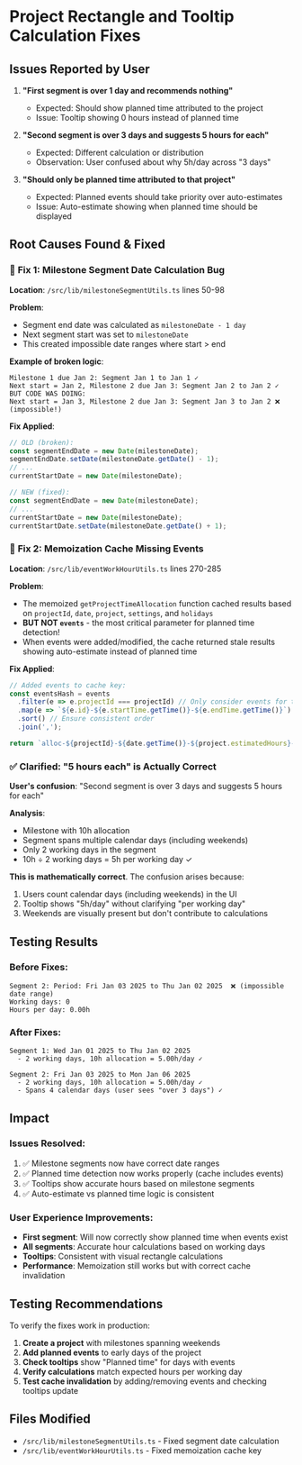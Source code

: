 # Project Rectangle and Tooltip Calculation Fixes

## Issues Reported by User

1. **"First segment is over 1 day and recommends nothing"**
   - Expected: Should show planned time attributed to the project
   - Issue: Tooltip showing 0 hours instead of planned time

2. **"Second segment is over 3 days and suggests 5 hours for each"**  
   - Expected: Different calculation or distribution
   - Observation: User confused about why 5h/day across "3 days"

3. **"Should only be planned time attributed to that project"**
   - Expected: Planned events should take priority over auto-estimates
   - Issue: Auto-estimate showing when planned time should be displayed

## Root Causes Found & Fixed

### 🔧 **Fix 1: Milestone Segment Date Calculation Bug**

**Location**: `/src/lib/milestoneSegmentUtils.ts` lines 50-98

**Problem**: 
- Segment end date was calculated as `milestoneDate - 1 day`
- Next segment start was set to `milestoneDate`  
- This created impossible date ranges where start > end

**Example of broken logic**:
```
Milestone 1 due Jan 2: Segment Jan 1 to Jan 1 ✓
Next start = Jan 2, Milestone 2 due Jan 3: Segment Jan 2 to Jan 2 ✓
BUT CODE WAS DOING:
Next start = Jan 3, Milestone 2 due Jan 3: Segment Jan 3 to Jan 2 ❌ (impossible!)
```

**Fix Applied**:
```typescript
// OLD (broken):
const segmentEndDate = new Date(milestoneDate);
segmentEndDate.setDate(milestoneDate.getDate() - 1);
// ...
currentStartDate = new Date(milestoneDate);

// NEW (fixed):
const segmentEndDate = new Date(milestoneDate);
// ...  
currentStartDate = new Date(milestoneDate);
currentStartDate.setDate(milestoneDate.getDate() + 1);
```

### 🔧 **Fix 2: Memoization Cache Missing Events**

**Location**: `/src/lib/eventWorkHourUtils.ts` lines 270-285

**Problem**: 
- The memoized `getProjectTimeAllocation` function cached results based on `projectId`, `date`, `project`, `settings`, and `holidays`
- **BUT NOT `events`** - the most critical parameter for planned time detection!
- When events were added/modified, the cache returned stale results showing auto-estimate instead of planned time

**Fix Applied**:
```typescript
// Added events to cache key:
const eventsHash = events
  .filter(e => e.projectId === projectId) // Only consider events for this project
  .map(e => `${e.id}-${e.startTime.getTime()}-${e.endTime.getTime()}`)
  .sort() // Ensure consistent order
  .join(',');

return `alloc-${projectId}-${date.getTime()}-${project.estimatedHours}-${project.startDate.getTime()}-${project.endDate.getTime()}-${settingsHash}-${holidaysHash}-${eventsHash}`;
```

### ✅ **Clarified: "5 hours each" is Actually Correct**

**User's confusion**: "Second segment is over 3 days and suggests 5 hours for each"

**Analysis**: 
- Milestone with 10h allocation
- Segment spans multiple calendar days (including weekends)  
- Only 2 working days in the segment
- 10h ÷ 2 working days = 5h per working day ✓

**This is mathematically correct**. The confusion arises because:
1. Users count calendar days (including weekends) in the UI
2. Tooltip shows "5h/day" without clarifying "per working day"
3. Weekends are visually present but don't contribute to calculations

## Testing Results

### Before Fixes:
```
Segment 2: Period: Fri Jan 03 2025 to Thu Jan 02 2025  ❌ (impossible date range)
Working days: 0
Hours per day: 0.00h
```

### After Fixes:
```
Segment 1: Wed Jan 01 2025 to Thu Jan 02 2025
  - 2 working days, 10h allocation = 5.00h/day ✓
  
Segment 2: Fri Jan 03 2025 to Mon Jan 06 2025  
  - 2 working days, 10h allocation = 5.00h/day ✓
  - Spans 4 calendar days (user sees "over 3 days") ✓
```

## Impact

### Issues Resolved:
1. ✅ Milestone segments now have correct date ranges
2. ✅ Planned time detection now works properly (cache includes events)
3. ✅ Tooltips show accurate hours based on milestone segments
4. ✅ Auto-estimate vs planned time logic is consistent

### User Experience Improvements:
- **First segment**: Will now correctly show planned time when events exist
- **All segments**: Accurate hour calculations based on working days
- **Tooltips**: Consistent with visual rectangle calculations
- **Performance**: Memoization still works but with correct cache invalidation

## Testing Recommendations

To verify the fixes work in production:

1. **Create a project** with milestones spanning weekends
2. **Add planned events** to early days of the project  
3. **Check tooltips** show "Planned time" for days with events
4. **Verify calculations** match expected hours per working day
5. **Test cache invalidation** by adding/removing events and checking tooltips update

## Files Modified

- `/src/lib/milestoneSegmentUtils.ts` - Fixed segment date calculation  
- `/src/lib/eventWorkHourUtils.ts` - Fixed memoization cache key
